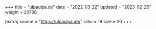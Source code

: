+++
title = "ulpaulpa.de"
date = "2022-03-22"
updated = "2023-02-26"
weight = 20766

[extra]
source = "https://ulpaulpa.de/"
ratio = 19
size = 20
+++
